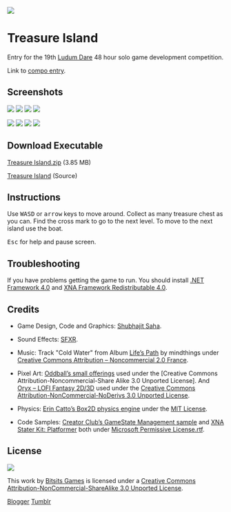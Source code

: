 ![](https://github.com/Bitsits/Treasure-Island-Assets/raw/master/Windows%20Phone%20App/Treasure%20Island%20Mobile%20Small.png)

Treasure Island
===
Entry for the 19th [Ludum Dare] 48 hour solo game development competition.

Link to [compo entry].

Screenshots
---
![](https://github.com/Bitsits/Treasure-Island-Assets/raw/master/Windows%20Phone%20App/Treasure%20Island%20Screenshot%201.png)
![](https://github.com/Bitsits/Treasure-Island-Assets/raw/master/Windows%20Phone%20App/Treasure%20Island%20Screenshot%202.png)
![](https://github.com/Bitsits/Treasure-Island-Assets/raw/master/Windows%20Phone%20App/Treasure%20Island%20Screenshot%203.png)
![](https://github.com/Bitsits/Treasure-Island-Assets/raw/master/Windows%20Phone%20App/Treasure%20Island%20Screenshot%204.png)

![](https://github.com/Bitsits/Treasure-Island-Assets/raw/master/Windows%20Phone%20App/Treasure%20Island%20Screenshot%205.png)
![](https://github.com/Bitsits/Treasure-Island-Assets/raw/master/Windows%20Phone%20App/Treasure%20Island%20Screenshot%206.png)
![](https://github.com/Bitsits/Treasure-Island-Assets/raw/master/Windows%20Phone%20App/Treasure%20Island%20Screenshot%207.png)
![](https://github.com/Bitsits/Treasure-Island-Assets/raw/master/Windows%20Phone%20App/Treasure%20Island%20Screenshot%208.png)

Download Executable
---
[Treasure Island.zip][zip] (3.85 MB)

[Treasure Island][source] (Source)


Instructions
---
Use <kbd>W</kbd><kbd>A</kbd><kbd>S</kbd><kbd>D</kbd> or <kbd>arrow</kbd> keys to move around. Collect as many treasure chest as you can. Find the cross mark to go to the next level. To move to the next island use the boat.

<kbd>Esc</kbd> for help and pause screen.


Troubleshooting
---
If you have problems getting the game to run. You should install [.NET Framework 4.0] and [XNA Framework Redistributable 4.0].


Credits
---
- Game Design, Code and Graphics: [Shubhajit Saha].

- Sound Effects: [SFXR](http://www.drpetter.se/project_sfxr.html).

- Music: Track "Cold Water" from Album [Life’s Path](http://www.jamendo.com/en/album/4219) by mindthings under [Creative Commons Attribution – Noncommercial 2.0 France].

- Pixel Art: [Oddball’s small offerings](http://forums.tigsource.com/index.php?topic=8834.0) used under the [Creative Commons Attribution-Noncommercial-Share Alike 3.0 Unported License]. And [Oryx – LOFI Fantasy 2D/3D](http://forums.tigsource.com/index.php?topic=8970.0) used under the [Creative Commons Attribution-NonCommercial-NoDerivs 3.0 Unported License].

- Physics: [Erin Catto’s Box2D physics engine](http://www.box2d.org/) under the [MIT License].

- Code Samples: [Creator Club’s GameState Management sample] and [XNA Stater Kit: Platformer] both under [Microsoft Permissive License.rtf].


License
---

![](https://raw.githubusercontent.com/Bitsits/Treasure-Island-Assets/master/Blog/cc.png)

This work by [Bitsits Games] is licensed under a [Creative Commons Attribution-NonCommercial-ShareAlike 3.0 Unported License].


[.NET Framework 4.0]: http://www.microsoft.com/en-in/download/details.aspx?id=17718
[XNA Framework Redistributable 4.0]: http://www.microsoft.com/en-in/download/details.aspx?id=20914

[Creator Club’s GameState Management sample]: http://creators.xna.com/en-US/samples/gamestatemanagement
[XNA Stater Kit: Platformer]: http://msdn.microsoft.com/en-us/library/dd254918.aspx
[Microsoft Permissive License.rtf]: http://creators.xna.com/downloads/?id=15

[MIT License]: http://www.opensource.org/licenses/mit-license.php
[Creative Commons Attribution – Noncommercial 2.0 France]:http://creativecommons.org/licenses/by-nc/2.0/fr/
[Creative Commons Attribution-NonCommercial-NoDerivs 3.0 Unported License]:http://creativecommons.org/licenses/by-nc-nd/3.0/
[Creative Commons Attribution-NonCommercial-ShareAlike 3.0 Unported License]: http://creativecommons.org/licenses/by-nc-sa/3.0/

[Bitsits Games]: https://bitsits.blogspot.com
[Shubhajit Saha]: https://suvozit.blogspot.com
[Maya Agarwal]: https://mayaagarwal.blogspot.com

[Ludum Dare]: http://www.ludumdare.com/compo/
[compo entry]: http://www.ludumdare.com/compo/ludum-dare-19/?action=rate&uid=3361
[zip]: https://github.com/Bitsits/Treasure-Island-Assets/raw/master/Windows%20Phone%20App/Treasure%20Island.zip
[source]: https://github.com/Bitsits/Treasure-Island-WP7

[Blogger](https://bitsits.blogspot.com/2010/12/treasure-island.html)
[Tumblr](https://bitsits.tumblr.com/post/96206086005/ludum-dare-19-6min-before-dead-line-did-it-at)
